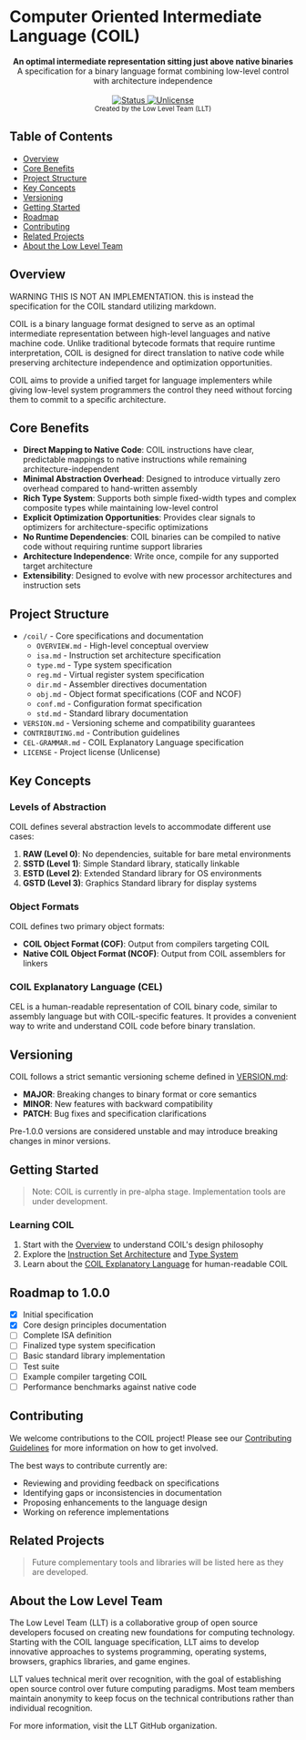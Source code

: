# Computer Oriented Intermediate Language (COIL)

<div align="center">
  <strong>An optimal intermediate representation sitting just above native binaries</strong>
</div>
<div align="center">
  A specification for a binary language format combining low-level control with architecture independence
</div>

<br />

<div align="center">
  <!-- Status -->
  <a href="#roadmap">
    <img src="https://img.shields.io/badge/status-pre--alpha-orange" alt="Status" />
  </a>
  <!-- License -->
  <a href="LICENSE">
    <img src="https://img.shields.io/badge/license-Unlicense-blue" alt="Unlicense" />
  </a>
</div>

<div align="center">
  <sub>Created by the Low Level Team (LLT)</sub>
</div>

## Table of Contents
- [Overview](#overview)
- [Core Benefits](#core-benefits)
- [Project Structure](#project-structure)
- [Key Concepts](#key-concepts)
- [Versioning](#versioning)
- [Getting Started](#getting-started)
- [Roadmap](#roadmap)
- [Contributing](#contributing)
- [Related Projects](#related-projects)
- [About the Low Level Team](#about-the-low-level-team)

## Overview

WARNING THIS IS NOT AN IMPLEMENTATION. this is instead the specification for the COIL standard utilizing markdown.

COIL is a binary language format designed to serve as an optimal intermediate representation between high-level languages and native machine code. Unlike traditional bytecode formats that require runtime interpretation, COIL is designed for direct translation to native code while preserving architecture independence and optimization opportunities.

COIL aims to provide a unified target for language implementers while giving low-level system programmers the control they need without forcing them to commit to a specific architecture.

## Core Benefits

- **Direct Mapping to Native Code**: COIL instructions have clear, predictable mappings to native instructions while remaining architecture-independent
- **Minimal Abstraction Overhead**: Designed to introduce virtually zero overhead compared to hand-written assembly
- **Rich Type System**: Supports both simple fixed-width types and complex composite types while maintaining low-level control
- **Explicit Optimization Opportunities**: Provides clear signals to optimizers for architecture-specific optimizations
- **No Runtime Dependencies**: COIL binaries can be compiled to native code without requiring runtime support libraries
- **Architecture Independence**: Write once, compile for any supported target architecture
- **Extensibility**: Designed to evolve with new processor architectures and instruction sets

## Project Structure

- `/coil/` - Core specifications and documentation
  - `OVERVIEW.md` - High-level conceptual overview
  - `isa.md` - Instruction set architecture specification
  - `type.md` - Type system specification
  - `reg.md` - Virtual register system specification
  - `dir.md` - Assembler directives documentation
  - `obj.md` - Object format specifications (COF and NCOF)
  - `conf.md` - Configuration format specification
  - `std.md` - Standard library documentation
- `VERSION.md` - Versioning scheme and compatibility guarantees
- `CONTRIBUTING.md` - Contribution guidelines
- `CEL-GRAMMAR.md` - COIL Explanatory Language specification
- `LICENSE` - Project license (Unlicense)

## Key Concepts

### Levels of Abstraction

COIL defines several abstraction levels to accommodate different use cases:

1. **RAW (Level 0)**: No dependencies, suitable for bare metal environments
2. **SSTD (Level 1)**: Simple Standard library, statically linkable
3. **ESTD (Level 2)**: Extended Standard library for OS environments
4. **GSTD (Level 3)**: Graphics Standard library for display systems

### Object Formats

COIL defines two primary object formats:

- **COIL Object Format (COF)**: Output from compilers targeting COIL
- **Native COIL Object Format (NCOF)**: Output from COIL assemblers for linkers

### COIL Explanatory Language (CEL)

CEL is a human-readable representation of COIL binary code, similar to assembly language but with COIL-specific features. It provides a convenient way to write and understand COIL code before binary translation.

## Versioning

COIL follows a strict semantic versioning scheme defined in [VERSION.md](./VERSION.md):

- **MAJOR**: Breaking changes to binary format or core semantics
- **MINOR**: New features with backward compatibility
- **PATCH**: Bug fixes and specification clarifications

Pre-1.0.0 versions are considered unstable and may introduce breaking changes in minor versions.

## Getting Started

> Note: COIL is currently in pre-alpha stage. Implementation tools are under development.

### Learning COIL

1. Start with the [Overview](./coil/OVERVIEW.md) to understand COIL's design philosophy
2. Explore the [Instruction Set Architecture](./coil/isa.md) and [Type System](./coil/type.md)
3. Learn about the [COIL Explanatory Language](./CEL-GRAMMAR.md) for human-readable COIL

## Roadmap to 1.0.0

- [x] Initial specification
- [x] Core design principles documentation
- [ ] Complete ISA definition
- [ ] Finalized type system specification
- [ ] Basic standard library implementation
- [ ] Test suite
- [ ] Example compiler targeting COIL
- [ ] Performance benchmarks against native code

## Contributing

We welcome contributions to the COIL project! Please see our [Contributing Guidelines](./CONTRIBUTING.md) for more information on how to get involved.

The best ways to contribute currently are:
- Reviewing and providing feedback on specifications
- Identifying gaps or inconsistencies in documentation
- Proposing enhancements to the language design
- Working on reference implementations

## Related Projects

> Future complementary tools and libraries will be listed here as they are developed.

## About the Low Level Team

The Low Level Team (LLT) is a collaborative group of open source developers focused on creating new foundations for computing technology. Starting with the COIL language specification, LLT aims to develop innovative approaches to systems programming, operating systems, browsers, graphics libraries, and game engines.

LLT values technical merit over recognition, with the goal of establishing open source control over future computing paradigms. Most team members maintain anonymity to keep focus on the technical contributions rather than individual recognition.

For more information, visit the LLT GitHub organization.